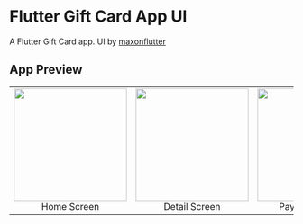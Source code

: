 # Flutter Gift Card App UI

A Flutter Gift Card app. UI by [maxonflutter](https://maxonflutter.com/)

## App Preview
<table >
    <tr>
        <td>
            <img src="app_preview/home_screen.png" width="200"/>
            <div align="center">Home Screen</div>
        </td>
        <td>
           <img src="app_preview/card_detail_screen.png" width="200"/>
            <div align="center">Detail Screen</div>
        </td>
        <td>
           <img src="app_preview/card_detail_input.png" width="200"/>
            <div align="center">Payment Screen</div>
        </td>
        <td>
           <img src="app_preview/card_purchased.png" width="200"/>
            <div align="center">Purchased Screen</div>
        </td>
    </tr>
</table>
